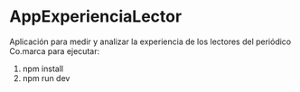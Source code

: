 # AppExperienciaLector
Aplicación para medir y analizar la experiencia de los lectores del periódico Co.marca
para ejecutar:
1. npm install
2. npm run dev
